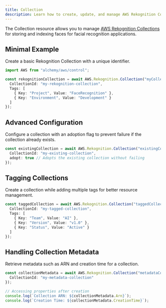 ```yaml
---
title: Collection
description: Learn how to create, update, and manage AWS Rekognition Collections using Alchemy Cloud Control.
---
```


The Collection resource allows you to manage [AWS Rekognition Collections](https://docs.aws.amazon.com/rekognition/latest/userguide/) for storing and indexing faces for facial recognition applications.

## Minimal Example

Create a basic Rekognition Collection with a unique identifier.

```ts
import AWS from "alchemy/aws/control";

const rekognitionCollection = await AWS.Rekognition.Collection("myCollection", {
  CollectionId: "my-rekognition-collection",
  Tags: [
    { Key: "Project", Value: "FaceRecognition" },
    { Key: "Environment", Value: "Development" }
  ]
});
```

## Advanced Configuration

Configure a collection with an adoption flag to prevent failure if the collection already exists.

```ts
const existingCollection = await AWS.Rekognition.Collection("existingCollection", {
  CollectionId: "my-existing-collection",
  adopt: true // Adopts the existing collection without failing
});
```

## Tagging Collections

Create a collection while adding multiple tags for better resource management.

```ts
const taggedCollection = await AWS.Rekognition.Collection("taggedCollection", {
  CollectionId: "my-tagged-collection",
  Tags: [
    { Key: "Team", Value: "AI" },
    { Key: "Version", Value: "v1.0" },
    { Key: "Status", Value: "Active" }
  ]
});
```

## Handling Collection Metadata

Retrieve metadata such as ARN and creation time for a collection.

```ts
const collectionMetadata = await AWS.Rekognition.Collection("metadataCollection", {
  CollectionId: "my-metadata-collection"
});

// Accessing properties after creation
console.log(`Collection ARN: ${collectionMetadata.Arn}`);
console.log(`Creation Time: ${collectionMetadata.CreationTime}`);
```